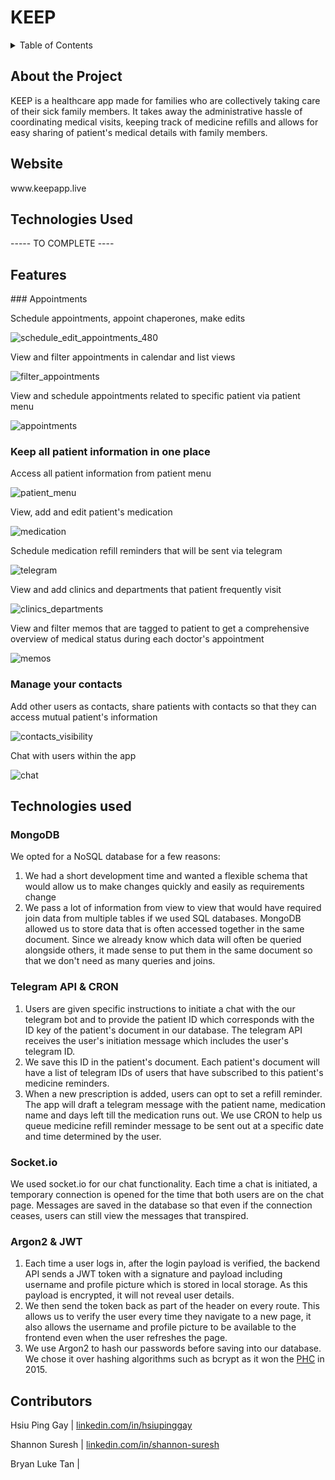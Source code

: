 <h1> KEEP </h1>

<details>
<summary>Table of Contents</summary>
<br>
 <ol> 
    <li> <a href="#about"> About the Project </a></li>
    <li> <a href="#website"> Website </a></li>
    <li> <a href="#tech-used"> Technologies Used </a></li>
    <li> <a href="#features"> Features </a></li>
    <li> <a href="#rationale"> Rationale for Choice of Technologies </a></li>
    <li> <a href="#repo-links"> Repo Links </a></li>
  </ol>
</details>

<div id="about">
 <h2> About the Project </h2>
KEEP is a healthcare app made for families who are collectively taking care of their sick family members. It takes away the administrative hassle of coordinating medical visits, keeping track of medicine refills and allows for easy sharing of patient's medical details with family members.
</div>
 
<div id="website">
<h2> Website </h2>
www.keepapp.live
</div>
 
<div id="tech-used">
<h2> Technologies Used </h2>
----- TO COMPLETE ----
</div>

<h2 id="tech-used"> Features </h2>
### Appointments

Schedule appointments, appoint chaperones, make edits

![schedule_edit_appointments_480](https://user-images.githubusercontent.com/85098526/162615184-df2baff5-303a-478f-b23c-4b7cb92d154c.gif)

View and filter appointments in calendar and list views

![filter_appointments](https://user-images.githubusercontent.com/85098526/162615410-a751f330-6096-40df-b8e6-f0d0b5484e9f.gif)

View and schedule appointments related to specific patient via patient menu

![appointments](https://user-images.githubusercontent.com/85098526/162616539-e9215a06-1669-4243-b6c8-5bc36d90bf6a.gif)

### Keep all patient information in one place

Access all patient information from patient menu

![patient_menu](https://user-images.githubusercontent.com/85098526/162616383-438fe421-d3d3-45ff-b99f-e13679d5018a.gif)

View, add and edit patient's medication

![medication](https://user-images.githubusercontent.com/85098526/162616529-2fa9e811-fa65-4c9c-adcc-d982e1f87917.gif)

Schedule medication refill reminders that will be sent via telegram

![telegram](https://user-images.githubusercontent.com/85098526/162618164-718d62dd-d9be-47b8-9d42-dc89640439d2.gif)

View and add clinics and departments that patient frequently visit

![clinics_departments](https://user-images.githubusercontent.com/85098526/162616507-945cfd66-19b6-42ad-9e41-1056305384f7.gif)

View and filter memos that are tagged to patient to get a comprehensive overview of medical status during each doctor's appointment

![memos](https://user-images.githubusercontent.com/85098526/162616500-1dfda194-3403-4aa0-94a3-8d36b19eb15b.gif)

### Manage your contacts

Add other users as contacts, share patients with contacts so that they can access mutual patient's information

![contacts_visibility](https://user-images.githubusercontent.com/85098526/162617079-0c3446ec-5f46-4305-b334-5f69364f09fb.gif)

Chat with users within the app

![chat](https://user-images.githubusercontent.com/85098526/162617085-0a5d39cd-8be7-4598-85be-0e10d05863f8.gif)


## Technologies used 

### MongoDB

We opted for a NoSQL database for a few reasons:
1. We had a short development time and wanted a flexible schema that would allow us to make changes quickly and easily as requirements change
2. We pass a lot of information from view to view that would have required join data from multiple tables if we used SQL databases. MongoDB allowed us to store data that is often accessed together in the same document. Since we already know which data will often be queried alongside others, it made sense to put them in the same document so that we don't need as many queries and joins.

### Telegram API & CRON

1. Users are given specific instructions to initiate a chat with the our telegram bot and to provide the patient ID which corresponds with the ID key of the patient's document in our database. The telegram API receives the user's initiation message which includes the user's telegram ID. 
2. We save this ID in the patient's document. Each patient's document will have a list of telegram IDs of users that have subscribed to this patient's medicine reminders.
3. When a new prescription is added, users can opt to set a refill reminder. The app will draft a telegram message with the patient name, medication name and days left till the medication runs out. We use CRON to help us queue medicine refill reminder message to be sent out at a specific date and time determined by the user.

### Socket.io

We used socket.io for our chat functionality. Each time a chat is initiated, a temporary connection is opened for the time that both users are on the chat page. Messages are saved in the database so that even if the connection ceases, users can still view the messages that transpired.

### Argon2 & JWT

1. Each time a user logs in, after the login payload is verified, the backend API sends a JWT token with a signature and payload including username and profile picture which is stored in local storage. As this payload is encrypted, it will not reveal user details. 
2. We then send the token back as part of the header on every route. This allows us to verify the user every time they navigate to a new page, it also allows the username and profile picture to be available to the frontend even when the user refreshes the page. 
3. We use Argon2 to hash our passwords before saving into our database. We chose it over hashing algorithms such as bcrypt as it won the [PHC](https://www.password-hashing.net/) in 2015.

## Contributors

Hsiu Ping Gay | [linkedin.com/in/hsiupinggay](https://www.linkedin.com/in/hsiupinggay/)

Shannon Suresh | [linkedin.com/in/shannon-suresh](https://www.linkedin.com/in/shannon-suresh)

Bryan Luke Tan | 
